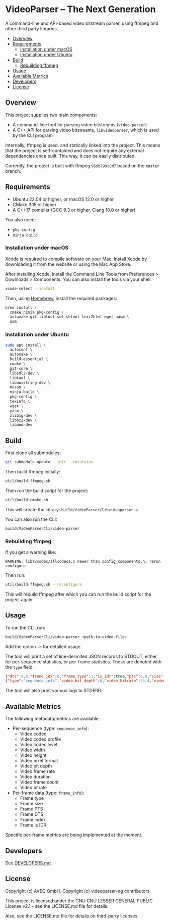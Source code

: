 # VideoParser – The Next Generation

A command-line and API-based video bitstream parser, using ffmpeg and other third party libraries.

- [Overview](#overview)
- [Requirements](#requirements)
  - [Installation under macOS](#installation-under-macos)
  - [Installation under Ubuntu](#installation-under-ubuntu)
- [Build](#build)
  - [Rebuilding ffmpeg](#rebuilding-ffmpeg)
- [Usage](#usage)
- [Available Metrics](#available-metrics)
- [Developers](#developers)
- [License](#license)

## Overview

This project supplies two main components:

- A command-line tool for parsing video bitstreams (`video-parser`)
- A C++ API for parsing video bitstreams, `libvideoparser`, which is used by the CLI program

Internally, ffmpeg is used, and statically linked into the project. This means that the project is self-contained and does not require any external dependencies once built. This way, it can be easily distributed.

Currently, the project is built with ffmpeg `959b799c8d7` based on the `master` branch.

## Requirements

- Ubuntu 22.04 or higher, or macOS 12.0 or higher
- CMake 3.15 or higher
- A C++17 compiler (GCC 9.3 or higher, Clang 10.0 or higher)

You also need:

- `pkg-config`
- `ninja-build`

### Installation under macOS

Xcode is required to compile software on your Mac. Install Xcode by ​downloading it from the website or using the Mac App Store.

After installing Xcode, install the Command Line Tools from Preferences > Downloads > Components. You can also install the tools via your shell:

```bash
xcode-select --install
```

Then, using [Homebrew](https://brew.sh), install the required packages:

```bash
brew install \
  cmake ninja pkg-config \
  automake git libtool sdl shtool texi2html wget nasm \
  aom
```

### Installation under Ubuntu

```bash
sudo apt install \
  autoconf \
  automake \
  build-essential \
  cmake \
  git-core \
  libsdl2-dev \
  libtool \
  libunistring-dev \
  meson \
  ninja-build \
  pkg-config \
  texinfo \
  wget \
  yasm \
  zlib1g-dev \
  libbz2-dev \
  libaom-dev
```

## Build

First clone all submodules:

```bash
git submodule update --init --recursive
```

Then build ffmpeg initially:

```bash
util/build-ffmpeg.sh
```

Then run the build script for the project:

```bash
util/build-cmake.sh
```

This will create the library: `build/VideoParser/libvideoparser.a`

You can also run the CLI:

```
build/VideoParserCli/video-parser
```

### Rebuilding ffmpeg

If you get a warning like:

```
WARNING: libavcodec/allcodecs.c newer than config_components.h, rerun configure
```

Then run:

```bash
util/build-ffmpeg.sh --reconfigure
```

This will rebuild ffmpeg after which you can run the build script for the project again.

## Usage

To run the CLI, run:

```bash
build/VideoParserCli/video-parser <path-to-video-file>
```

Add the option `-h` for detailed usage.

The tool will print a set of line-delimited JSON records to STDOUT, either for per-sequence statistics, or per-frame statistics. These are denoted with the `type` field:

```json
{"dts":0.0,"frame_idx":0,"frame_type":1,"is_idr":true,"pts":0.0,"size":19261,"type":"frame_info"}
{"type":"sequence_info","video_bit_depth":8,"video_bitrate":26.4,"video_codec":"h264","video_codec_level":52,"video_codec_profile":100,"video_duration":10.0,"video_frame_count":2,"video_framerate":60.0,"video_height":2160,"video_pix_fmt":"yuv420p","video_width":3840}
```

The tool will also print various logs to STDERR.

## Available Metrics

The following metadata/metrics are available:

- Per-sequence (type: `sequence_info`):
  - Video codec
  - Video codec profile
  - Video codec level
  - Video width
  - Video height
  - Video pixel format
  - Video bit depth
  - Video frame rate
  - Video duration
  - Video frame count
  - Video bitrate
- Per-frame data (type: `frame_info`):
  - Frame type
  - Frame size
  - Frame PTS
  - Frame DTS
  - Frame index
  - Frame is IDR

Specific per-frame metrics are being implemented at the moment.

## Developers

See [DEVELOPERS.md](DEVELOPERS.md).

## License

Copyright (c) AVEQ GmbH.
Copyright (c) videoparser-ng contributors.

This project is licensed under the GNU GNU LESSER GENERAL PUBLIC License v2.1 - see the LICENSE.md file for details.

Also, see the LICENSE.md file for details on third-party licenses.
